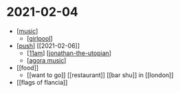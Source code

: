 # 2021-02-04

- [[music]]
  - [[girlpool]]
- [[push]] [[2021-02-06]]
  - [[11am]] [[jonathan-the-utopian]]
  - [[agora music]]
- [[food]] 
  - [[want to go]] [[restaurant]] [[bar shu]] in [[london]]
- [[flags of flancia]]

[//begin]: # "Autogenerated link references for markdown compatibility"
[music]: ../music "Music"
[girlpool]: ../girlpool "Girlpool"
[push]: ../push "Push"
[11am]: ../11am "11am"
[jonathan-the-utopian]: ../jonathan-the-utopian "Jonathan the Utopian"
[agora music]: ../agora-music "Agora Music"
[//end]: # "Autogenerated link references"